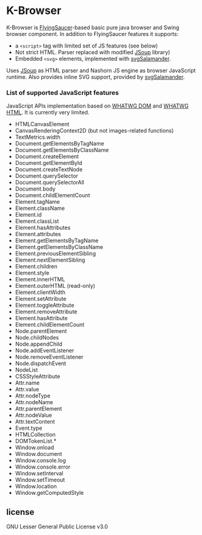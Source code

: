 # K-Browser

K-Browser is [FlyingSaucer](https://github.com/flyingsaucerproject/flyingsaucer)-based basic pure java browser and Swing browser component. In addition to FlyingSaucer features it supports:
* a `<script>` tag with limited set of JS features (see below)
* Not strict HTML. Parser replaced with modified [JSoup](https://github.com/jhy/jsoup) library)
* Embedded `<svg>` elements, implemented with [svgSalamander](https://github.com/blackears/svgSalamander).
  
Uses [JSoup](https://github.com/jhy/jsoup) as HTML parser and Nashorn JS engine as browser JavaScript runtime. Also provides inline SVG support, provided by [svgSalamander](https://github.com/blackears/svgSalamander).

### List of supported JavaScript features
JavaScript APIs implementation based on [WHATWG DOM](https://dom.spec.whatwg.org/) and [WHATWG HTML](specification). It is currently very limited.
* HTMLCanvasElement
* CanvasRenderingContext2D (but not images-related functions)
* TextMetrics.width
* Document.getElementsByTagName
* Document.getElementsByClassName
* Document.createElement
* Document.getElementById
* Document.createTextNode
* Document.querySelector
* Document.querySelectorAll
* Document.body
* Document.childElementCount
* Element.tagName
* Element.className
* Element.id
* Element.classList
* Element.hasAttributes
* Element.attributes
* Element.getElementsByTagName
* Element.getElementsByClassName
* Element.previousElementSibling
* Element.nextElementSibling
* Element.children
* Element.style
* Element.innerHTML
* Element.outerHTML (read-only)
* Element.clientWidth
* Element.setAttribute
* Element.toggleAttribute
* Element.removeAttribute
* Element.hasAttribute
* Element.childElementCount
* Node.parentElement
* Node.childNodes
* Node.appendChild
* Node.addEventListener
* Node.removeEventListener
* Node.dispatchEvent
* NodeList
* CSSStyleAttribute
* Attr.name
* Attr.value
* Attr.nodeType
* Attr.nodeName
* Attr.parentElement
* Attr.nodeValue
* Attr.textContent
* Event.type
* HTMLCollection
* DOMTokenList.*
* Window.onload
* Window.document
* Window.console.log
* Window.console.error
* Window.setInterval
* Window.setTimeout
* Window.location
* Window.getComputedStyle

## license
GNU Lesser General Public License v3.0